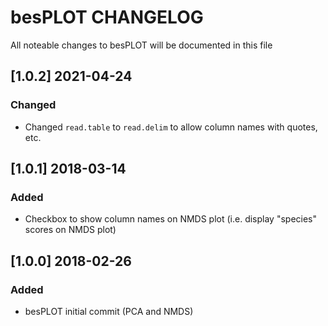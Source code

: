 # besPLOT CHANGELOG

All noteable changes to besPLOT will be documented in this file

## [1.0.2] 2021-04-24

### Changed
- Changed `read.table` to `read.delim` to allow column names with quotes, etc.

## [1.0.1] 2018-03-14

### Added
- Checkbox to show column names on NMDS plot (i.e. display "species" scores on NMDS plot)

## [1.0.0] 2018-02-26

### Added
- besPLOT initial commit (PCA and NMDS)
